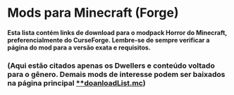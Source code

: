 # Mods para Minecraft (Forge)

#### Esta lista contém links de download para o modpack Horror do Minecraft, preferencialmente do CurseForge. Lembre-se de sempre verificar a página do mod para a versão exata e requisitos.

### (Aqui estão citados apenas os Dwellers e conteúdo voltado para o gênero. Demais mods de interesse podem ser baixados na página principal [\*\*doanloadList.mc]())
